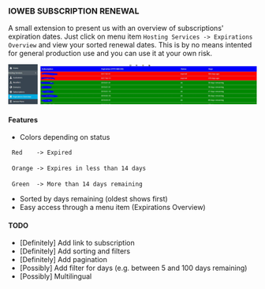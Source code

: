 ### IOWEB SUBSCRIPTION RENEWAL

A small extension to present us with an overview of subscriptions' expiration dates.
Just click on menu item `Hosting Services -> Expirations Overview` and view your sorted renewal dates.
This is by no means intented for general production use and you can use it at your own risk.
 
![alt text](https://raw.githubusercontent.com/ioweb-gr/ioweb-subscription-renewals/master/screenshots/list.JPG "List view")

#### Features

- Colors depending on status
 
```  
 Red    -> Expired
 
 Orange -> Expires in less than 14 days
 
 Green  -> More than 14 days remaining 
 ```
   
- Sorted by days remaining (oldest shows first)
- Easy access through a menu item (Expirations Overview)


#### TODO

- [Definitely] Add link to subscription
- [Definitely] Add sorting and filters
- [Definitely] Add pagination
- [Possibly] Add filter for days (e.g. between 5 and 100 days remaining)
- [Possibly] Multilingual 